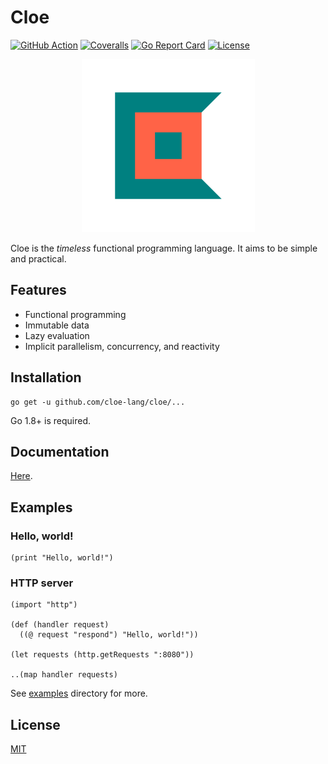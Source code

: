 # Cloe

[![GitHub Action](https://img.shields.io/github/actions/workflow/status/cloe-lang/cloe/test.yaml?branch=main&style=flat-square)](https://github.com/cloe-lang/cloe/actions)
[![Coveralls](https://img.shields.io/coveralls/cloe-lang/cloe/master.svg?style=flat-square)](https://coveralls.io/github/cloe-lang/cloe)
[![Go Report Card](https://goreportcard.com/badge/github.com/cloe-lang/cloe?style=flat-square)](https://goreportcard.com/report/github.com/cloe-lang/cloe)
[![License](https://img.shields.io/github/license/cloe-lang/cloe.svg?style=flat-square)](https://opensource.org/licenses/MIT)

<div align="center">
  <img src="https://raw.githubusercontent.com/cloe-lang/icon/master/spaced.png" alt="logo"/>
</div>

Cloe is the _timeless_ functional programming language.
It aims to be simple and practical.

## Features

- Functional programming
- Immutable data
- Lazy evaluation
- Implicit parallelism, concurrency, and reactivity

## Installation

```
go get -u github.com/cloe-lang/cloe/...
```

Go 1.8+ is required.

## Documentation

[Here](https://cloe-lang.org).

## Examples

### Hello, world!

```
(print "Hello, world!")
```

### HTTP server

```
(import "http")

(def (handler request)
  ((@ request "respond") "Hello, world!"))

(let requests (http.getRequests ":8080"))

..(map handler requests)
```

See [examples](examples) directory for more.

## License

[MIT](LICENSE)
